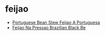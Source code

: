 # feijao

 * [Portuguese Bean Stew Feijao A Portuguesa](../index/p/portuguese-bean-stew-feijao-a-portuguesa-104387.json)
 * [Feijao Na Pressao Brazilian Black Be](../index/f/feijao-na-pressao-brazilian-black-be.json)
